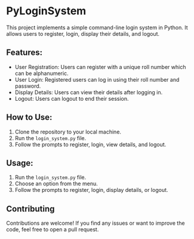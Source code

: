 # PyLoginSystem

This project implements a simple command-line login system in Python. It allows users to register, login, display their details, and logout.

## Features:
- User Registration: Users can register with a unique roll number which can be alphanumeric.
- User Login: Registered users can log in using their roll number and password.
- Display Details: Users can view their details after logging in.
- Logout: Users can logout to end their session.

## How to Use:
1. Clone the repository to your local machine.
2. Run the `login_system.py` file.
3. Follow the prompts to register, login, view details, and logout.

## Usage:

1. Run the `login_system.py` file.
2. Choose an option from the menu.
3. Follow the prompts to register, login, display details, or logout.


## Contributing

Contributions are welcome! If you find any issues or want to improve the code, feel free to open a pull request.
